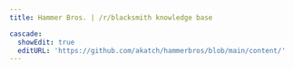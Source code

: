 ```yaml
---
title: Hammer Bros. | /r/blacksmith knowledge base

cascade:
  showEdit: true
  editURL: 'https://github.com/akatch/hammerbros/blob/main/content/'
---
```

